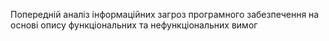 Попередній аналіз інформаційних загроз програмного забезпечення на основі опису функціональних та нефункціональних вимог
